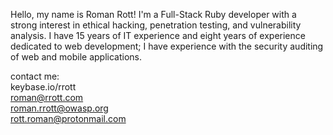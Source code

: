
Hello, my name is Roman Rott!
I'm a Full-Stack Ruby developer with a strong interest in ethical hacking, penetration testing, and vulnerability analysis. I have 15 years of IT experience and eight years of experience dedicated to web development; I have experience with the security auditing of web and mobile applications.


contact me:  
keybase.io/rrott  
roman@rrott.com  
roman.rrott@owasp.org  
rott.roman@protonmail.com  

